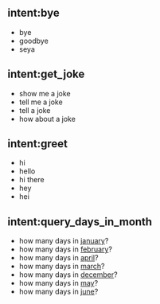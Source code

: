 ## intent:bye
- bye
- goodbye
- seya

## intent:get_joke
- show me a joke
- tell me a joke
- tell a joke
- how about a joke

## intent:greet
- hi
- hello
- hi there
- hey
- hei

## intent:query_days_in_month
- how many days in [january](month)?
- how many days in [february](month)?
- how many days in [april](month)?
- how many days in [march](month)?
- how many days in [december](month)?
- how many days in [may](month)?
- how many days in [june](month)?
